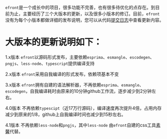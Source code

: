 `efront`是一个成长中的项目，很多功能不完善，也有很多待优化的点存在。到目前为止，主要经历了三个大版本的更新，以及很多小版本的修订。目前，`efront`没有为每个小版本都做详细的发布说明，您可以从代码[提交日志](https://github.com/yunxu1019/efront/commits/develop)中查看更新内容。

# 大版本的更新说明如下：

1.x版本 `efront`以源码形式发布，主要依赖`esprima`、`esmangle`、`escodegen`、`pngjs`、`less-node`、`typescript`提供编译支持

2.x版本 `efront`采用自我编译的形式发布，依赖项基本不变

3.x版本 `efront`拥有自建的语法解析器，不再依赖`esprima`、`esmangle`、`escodegen`，自我编译耗时由原来的10分钟github工作流，逐步减少到2分钟左右。

4.0版本 不再依赖`typescipt`（近17万行源码），编译速度再次提升4倍，占用内存减少到原来的1/8，github上自我编译时间也减少到15秒左右。

4.1版本 不再依赖`less-node`和`pngjs`，其中`less-node` 由`efront`自建的css工具[素馨](https://www.npmjs.com/package/suxin)代替。